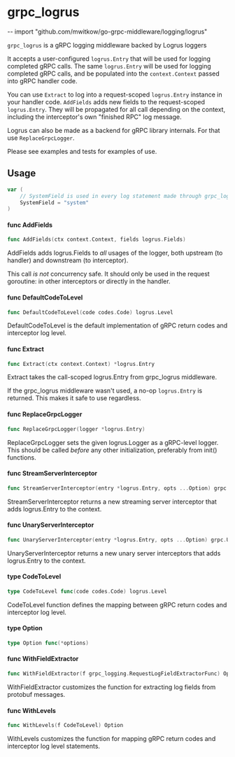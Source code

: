 # grpc_logrus
--
    import "github.com/mwitkow/go-grpc-middleware/logging/logrus"

`grpc_logrus` is a gRPC logging middleware backed by Logrus loggers

It accepts a user-configured `logrus.Entry` that will be used for logging
completed gRPC calls. The same `logrus.Entry` will be used for logging completed
gRPC calls, and be populated into the `context.Context` passed into gRPC handler
code.

You can use `Extract` to log into a request-scoped `logrus.Entry` instance in
your handler code. `AddFields` adds new fields to the request-scoped
`logrus.Entry`. They will be propagated for all call depending on the context,
including the interceptor's own "finished RPC" log message.

Logrus can also be made as a backend for gRPC library internals. For that use
`ReplaceGrpcLogger`.

Please see examples and tests for examples of use.

## Usage

```go
var (
	// SystemField is used in every log statement made through grpc_logrus. Can be overwritten before any initialization code.
	SystemField = "system"
)
```

#### func  AddFields

```go
func AddFields(ctx context.Context, fields logrus.Fields)
```
AddFields adds logrus.Fields to *all* usages of the logger, both upstream (to
handler) and downstream (to interceptor).

This call *is not* concurrency safe. It should only be used in the request
goroutine: in other interceptors or directly in the handler.

#### func  DefaultCodeToLevel

```go
func DefaultCodeToLevel(code codes.Code) logrus.Level
```
DefaultCodeToLevel is the default implementation of gRPC return codes and
interceptor log level.

#### func  Extract

```go
func Extract(ctx context.Context) *logrus.Entry
```
Extract takes the call-scoped logrus.Entry from grpc_logrus middleware.

If the grpc_logrus middleware wasn't used, a no-op `logrus.Entry` is returned.
This makes it safe to use regardless.

#### func  ReplaceGrpcLogger

```go
func ReplaceGrpcLogger(logger *logrus.Entry)
```
ReplaceGrpcLogger sets the given logrus.Logger as a gRPC-level logger. This
should be called *before* any other initialization, preferably from init()
functions.

#### func  StreamServerInterceptor

```go
func StreamServerInterceptor(entry *logrus.Entry, opts ...Option) grpc.StreamServerInterceptor
```
StreamServerInterceptor returns a new streaming server interceptor that adds
logrus.Entry to the context.

#### func  UnaryServerInterceptor

```go
func UnaryServerInterceptor(entry *logrus.Entry, opts ...Option) grpc.UnaryServerInterceptor
```
UnaryServerInterceptor returns a new unary server interceptors that adds
logrus.Entry to the context.

#### type CodeToLevel

```go
type CodeToLevel func(code codes.Code) logrus.Level
```

CodeToLevel function defines the mapping between gRPC return codes and
interceptor log level.

#### type Option

```go
type Option func(*options)
```


#### func  WithFieldExtractor

```go
func WithFieldExtractor(f grpc_logging.RequestLogFieldExtractorFunc) Option
```
WithFieldExtractor customizes the function for extracting log fields from
protobuf messages.

#### func  WithLevels

```go
func WithLevels(f CodeToLevel) Option
```
WithLevels customizes the function for mapping gRPC return codes and interceptor
log level statements.
